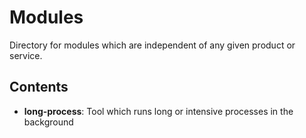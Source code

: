 # Modules

Directory for modules which are independent of any given product or service.

## Contents

* **long-process**: Tool which runs long or intensive processes in the background

